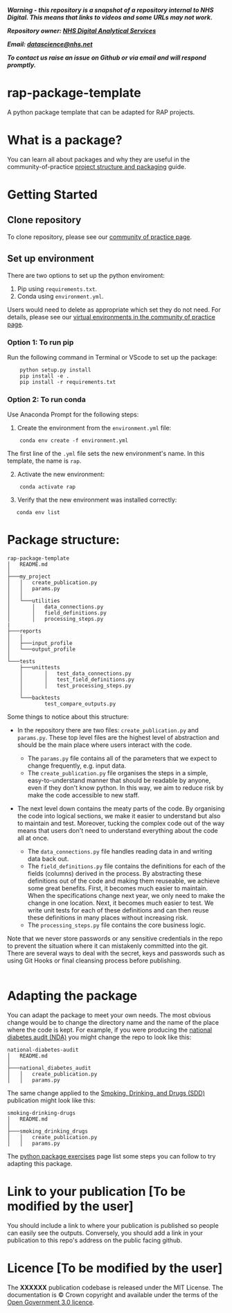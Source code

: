 ***Warning - this repository is a snapshot of a repository internal to NHS Digital. This means that links to videos and some URLs may not work.***

***Repository owner: [NHS Digital Analytical Services](https://github.com/NHSDigital/data-analytics-services)***

***Email: datascience@nhs.net***

***To contact us raise an issue on Github or via email and will respond promptly.***

# rap-package-template

A python package template that can be adapted for RAP projects.


# What is a package?
You can learn all about packages and why they are useful in the community-of-practice [project structure and packaging](https://github.com/NHSDigital/rap-community-of-practice/blob/main/python/project-structure-and-packaging.md) guide.

# Getting Started

## Clone repository
To clone repository, please see our [community of practice page](https://github.com/NHSDigital/rap-community-of-practice/blob/main/development-approach/02_using-git-collaboratively.md).

## Set up environment
There are two options to set up the python enviroment:
1. Pip using `requirements.txt`.
2. Conda using `environment.yml`.

Users would need to delete as appropriate which set they do not need. For details, please see our [virtual environments in the community of practice page](https://github.com/NHSDigital/rap-community-of-practice/blob/main/python/virtual-environments.md).


### Option 1: To run pip
Run the following command in Terminal or VScode to set up the package:
```
    python setup.py install
    pip install -e .
    pip install -r requirements.txt
```

### Option 2: To run conda
Use Anaconda Prompt for the following steps:

1. Create the environment from the `environment.yml` file:
```
    conda env create -f environment.yml
```

The first line of the `.yml` file sets the new environment's name. In this template, the name is `rap`.

2. Activate the new environment: 
```
    conda activate rap
```

3. Verify that the new environment was installed correctly:
```
   conda env list
```

# Package structure:
```
rap-package-template
│   README.md
│
├───my_project
│   │   create_publication.py
│   │   params.py
│   │
│   └───utilities
│       │   data_connections.py
│       │   field_definitions.py
│       │   processing_steps.py
|
├───reports
│   │
│   ├───input_profile
│   └───output_profile
│
└───tests
    ├───unittests
    │       │   test_data_connections.py
    │       │   test_field_definitions.py
    │       │   test_processing_steps.py
    │
    └───backtests
            test_compare_outputs.py
```
Some things to notice about this structure:

* In the repository there are two files: `create_publication.py` and `params.py`. These top level files are the highest level of abstraction and should be the main place where users interact with the code. 

    * The `params.py` file contains all of the parameters that we expect to change frequently, e.g. input data. 
    * The `create_publication.py` file organises the steps in a simple, easy-to-understand manner that should be readable by anyone, even if they don't know python. In this way, we aim to reduce risk by make the code accessible to new staff. 

* The next level down contains the meaty parts of the code. By organising the code into logical sections, we make it easier to understand but also to maintain and test. Moreover, tucking the complex code out of the way means that users don't need to understand everything about the code all at once. 
    * The `data_connections.py` file handles reading data in and writing data back out. 
    * The `field_definitions.py` file contains the definitions for each of the fields (columns) derived in the process. By abstracting these definitions out of the code and making them reuseable, we achieve some great benefits. First, it becomes much easier to maintain. When the specifications change next year, we only need to make the change in one location. Next, it becomes much easier to test. We write unit tests for each of these definitions and can then reuse these definitions in many places without increasing risk. 
    * The `processing_steps.py` file contains the core business logic. 

Note that we never store passwords or any sensitive credentials in the repo to prevent the situation where it can mistakenly committed into the git. There are several ways to deal with the secret, keys and passwords such as using Git Hooks or final cleansing process before publishing. 
<br/><br/>

# Adapting the package
You can adapt the package to meet your own needs. The most obvious change would be to change the directory name and the name of the place where the code is kept. For example, if you were producing the [national diabetes audit (NDA)](https://github.com/NHSDigital/national-diabetes-audit) you might change the repo to look like this:
```
national-diabetes-audit
│   README.md
│
├───national_diabetes_audit
│   │   create_publication.py
│   │   params.py
```
The same change applied to the [Smoking, Drinking, and Drugs (SDD)](https://digital.nhs.uk/data-and-information/publications/statistical/smoking-drinking-and-drug-use-among-young-people-in-england) publication might look like this: 
```
smoking-drinking-drugs
│   README.md
│
├───smoking_drinking_drugs
│   │   create_publication.py
│   │   params.py
```
The [python package exercises](package_exercises.md) page list some steps you can follow to try adapting this package. 

# Link to your publication [To be modified by the user]
You should include a link to where your publication is published so people can easily see the outputs. Conversely, you should add a link in your publication to this repo's address on the public facing github.


# Licence [To be modified by the user]
The **XXXXXX** publication codebase is released under the MIT License.
The documentation is © Crown copyright and available under the terms of the [Open Government 3.0 licence](https://www.nationalarchives.gov.uk/doc/open-government-licence/version/3/).




